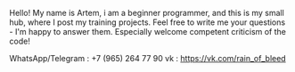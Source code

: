 Hello!
My name is Artem, i am a beginner programmer, and this is my small hub, where I post my training projects.
Feel free to write me your questions - I'm happy to answer them. 
Especially welcome competent criticism of the code!

WhatsApp/Telegram : +7 (965) 264 77 90
vk : https://vk.com/rain_of_bleed
